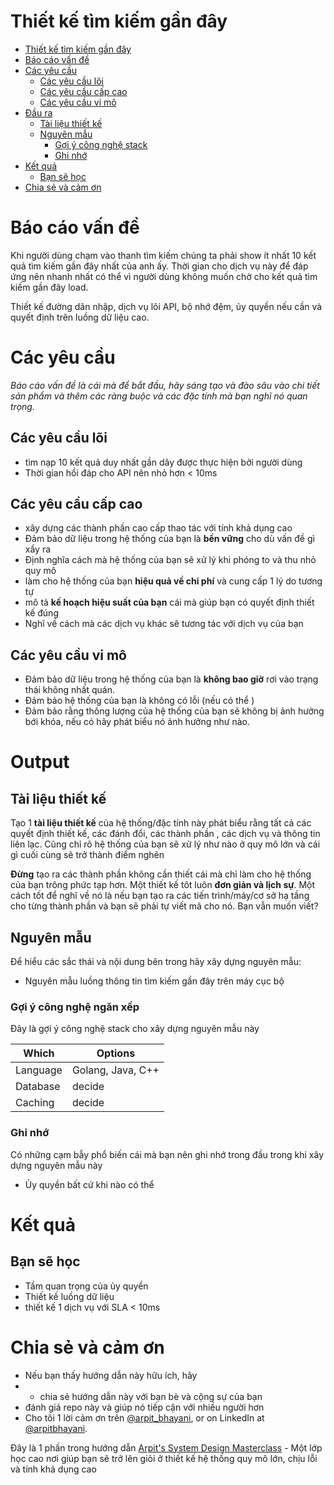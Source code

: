 Thiết kế tìm kiếm gần đây 
===

<!--ts-->
* [Thiết kế tìm kiếm gần đây ](#design-recent-searches)
* [Báo cáo vấn đề ](#problem-statement)
* [Các yêu cầu ](#requirements)
   * [Các yêu cầu lõi](#core-requirements)
   * [Các yêu cầu cấp cao ](#high-level-requirements)
   * [Các yêu cầu vi mô](#micro-requirements)
* [Đầu ra](#output)
   * [Tài liệu thiết kế ](#design-document)
   * [Nguyên mẫu ](#prototype)
      * [Gợi ý công nghệ stack ](#recommended-tech-stack)
      * [Ghi nhớ ](#keep-in-mind)
* [Kết quả](#outcome)
   * [Bạn sẽ học ](#youll-learn)
* [Chia sẻ  và cảm ơn ](#share-and-shoutout)
<!--te-->

# Báo cáo vấn đề 

Khi người dùng chạm vào thanh tìm kiếm chúng ta phải show ít nhất 10 kết quả tìm kiếm gần đây nhất của anh ấy. Thời gian cho dịch vụ này để đáp ứng nên nhanh nhất có thể vì người dùng không muốn chờ cho kết quả tìm kiếm gần đây load.

Thiết kế đường dãn nhập, dịch vụ lõi API, bộ nhớ đệm, ủy quyền nếu cần và quyết định trên luồng dữ liệu cao.

# Các yêu cầu 

<!--rs-->
*Báo cáo vấn đề là cái mà để bắt đầu, hãy sáng tạo và đào sâu vào chi tiết sản phẩm và thêm các ràng buộc và các đặc tính mà bạn nghĩ nó quan trọng.*
<!--re-->

## Các yêu cầu lõi  

- tìm nạp 10 kết quả duy nhất gần dây được thực hiện bởi người dùng 
- Thời gian hồi đáp cho API nên nhỏ hơn < 10ms

 
##  Các yêu cầu cấp cao 
<!--hs-->
- xây dựng các thành phần cao cấp thao tác với tính khả dụng cao 
- Đảm bảo dữ liệu trong hệ thống của bạn là **bền vững** cho dù vấn đề gì xẩy ra 
- Định nghĩa cách mà hệ thống của bạn sẽ xử lý khi phóng to và thu nhỏ quy mô 
- làm cho hệ thống của bạn **hiệu quả về chi phí** và cung cấp 1 lý do tương tự 
- mô tả **kế hoạch hiệu suất của bạn** cái mà giúp bạn có quyết định thiết kế đúng 
- Nghĩ về cách mà các dịch vụ khác sẽ tương tác với dịch vụ của bạn 

<!--he-->

##  Các yêu cầu vi mô 
<!--ms-->
- Đảm bảo dữ liệu trong hệ thống của bạn là **không bao giờ** rơi vào trạng thái không nhất quán.
- Đảm bảo hệ thống của bạn là không có lỗi (nếu có thể )
- Đảm bảo rằng thông lượng của hệ thống của bạn sẽ không bị ảnh hưởng bới khóa, nếu có hãy phát biểu nó ảnh hưởng như nào. 
<!--me-->

# Output

## Tài liệu thiết kế 
<!--ds-->
Tạo 1 **tài liệu thiết kế** của hệ thống/đặc tính này phát biểu rằng tất cả các quyết định thiết kế, các đánh đổi, các thành phần , các dịch vụ và thông tin liên lạc. Cũng chỉ rõ hệ thống của bạn sẽ xử lý như nào ở quy mô lớn và cái gì cuối cùng sẽ trở thành điểm nghẽn 

**Đừng** tạo ra các thành phần không cần thiết cái mà chỉ làm cho hệ thống của bạn trông phức tạp hơn. Một thiết kế tôt luôn **đơn giản và lịch sự**. Một cách tốt để nghĩ về nó là nếu bạn tạo ra các tiến trình/máy/cơ sở hạ tầng cho từng thành phần và bạn sẽ phải tự viết mã cho nó. Bạn vẫn muốn viết? 
<!--de-->

## Nguyên mẫu 

Để hiểu các sắc thái và nội dung bên trong hãy xây dựng nguyên mẫu: 

- Nguyên mẫu luồng thông tin tìm kiếm gần đây trên máy cục bộ 

###  Gợi ý công nghệ ngăn xếp 

Đây là gợi ý công nghệ stack cho xây dựng nguyên mẫu này


|Which|Options|
|-----|-----|
|Language|Golang, Java, C++|
|Database|decide|
|Caching|decide|

###  Ghi nhớ 
Có những cạm bẫy phổ biến cái mà bạn nên ghi nhớ trong đầu trong khi xây dựng nguyên mẫu này 

- Ủy quyền bất cứ khi nào có thể 
# Kết quả 

##  Bạn sẽ học 
- Tầm quan trọng của ủy quyền 
- Thiết kế luồng dữ liệu 
- thiết kế 1 dịch vụ với SLA < 10ms


<!--fs-->
#  Chia sẻ và cảm ơn 

- Nếu bạn thấy hướng dẫn này hữu ích, hãy 
- - chia sẻ hướng dẫn này với bạn bè và cộng sự của bạn 
- đánh giá repo này và giúp nó tiếp cận với nhiều người hơn 
- Cho tôi 1 lời cảm ơn trên [@arpit_bhayani](https://twitter.com/@arpit_bhayani), or on LinkedIn at [@arpitbhayani](https://www.linkedin.com/in/arpitbhayani/).

Đây là 1 phần trong hướng dẫn  [Arpit's System Design Masterclass](https://arpitbhayani.me/masterclass) - Một lớp học cao nơi giúp bạn sẽ trở lên giỏi ở thiết kế hệ thống quy mô lớn, chịu lỗi và tính khả dụng cao 
<!--fe-->